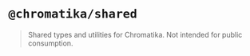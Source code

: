 # `@chromatika/shared`

> Shared types and utilities for Chromatika. Not intended for public consumption.

